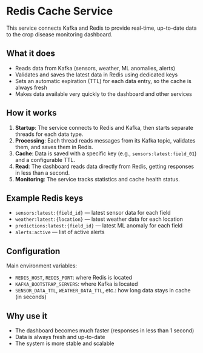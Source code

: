 # Redis Cache Service

This service connects Kafka and Redis to provide real-time, up-to-date data to the crop disease monitoring dashboard.

## What it does
- Reads data from Kafka (sensors, weather, ML anomalies, alerts)
- Validates and saves the latest data in Redis using dedicated keys
- Sets an automatic expiration (TTL) for each data entry, so the cache is always fresh
- Makes data available very quickly to the dashboard and other services

## How it works
1. **Startup**: The service connects to Redis and Kafka, then starts separate threads for each data type.
2. **Processing**: Each thread reads messages from its Kafka topic, validates them, and saves them in Redis.
3. **Cache**: Data is saved with a specific key (e.g., `sensors:latest:field_01`) and a configurable TTL.
4. **Read**: The dashboard reads data directly from Redis, getting responses in less than a second.
5. **Monitoring**: The service tracks statistics and cache health status.

## Example Redis keys
- `sensors:latest:{field_id}` — latest sensor data for each field
- `weather:latest:{location}` — latest weather data for each location
- `predictions:latest:{field_id}` — latest ML anomaly for each field
- `alerts:active` — list of active alerts

## Configuration
Main environment variables:
- `REDIS_HOST`, `REDIS_PORT`: where Redis is located
- `KAFKA_BOOTSTRAP_SERVERS`: where Kafka is located
- `SENSOR_DATA_TTL`, `WEATHER_DATA_TTL`, etc.: how long data stays in cache (in seconds)


## Why use it
- The dashboard becomes much faster (responses in less than 1 second)
- Data is always fresh and up-to-date
- The system is more stable and scalable

